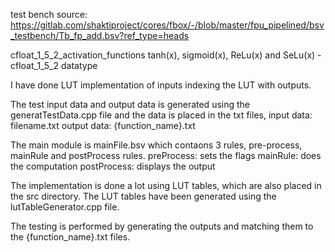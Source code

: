 test bench source: https://gitlab.com/shaktiproject/cores/fbox/-/blob/master/fpu_pipelined/bsv_testbench/Tb_fp_add.bsv?ref_type=heads


cfloat_1_5_2_activation_functions
tanh(x), sigmoid(x), ReLu(x) and SeLu(x) - cfloat_1_5_2 datatype

I have done LUT implementation of inputs indexing the LUT with outputs.

The test input data and output data is generated using the generatTestData.cpp file and the data is placed in the txt files, input data: filename.txt output data: {function_name}.txt

The main module is mainFile.bsv which contaons 3 rules, pre-process, mainRule and postProcess rules. preProcess: sets the flags mainRule: does the computation postProcess: displays the output

The implementation is done a lot using LUT tables, which are also placed in the src directory. The LUT tables have been generated using the lutTableGenerator.cpp file.

The testing is performed by generating the outputs and matching them to the {function_name}.txt files.
